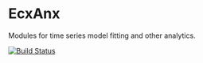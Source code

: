 # EcxAnx
Modules for time series model fitting and other analytics.

[![Build Status](https://travis-ci.org/katakras/EcxAnx.png)](https://travis-ci.org/katakras/EcxAnx)
